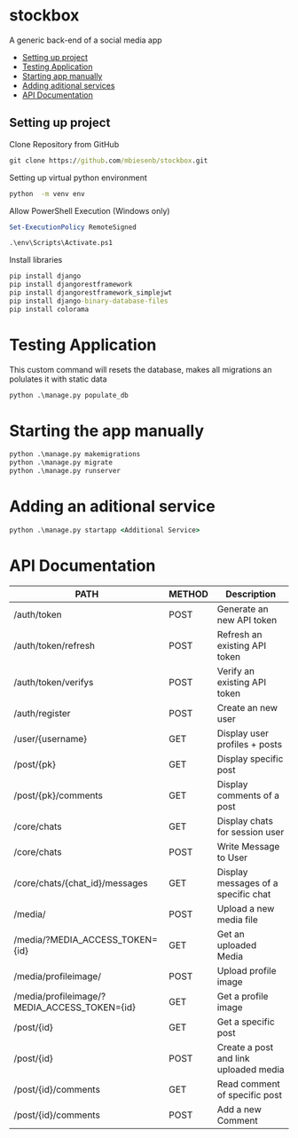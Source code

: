 # stockbox
A generic back-end of a social media app


* [Setting up project](#setting-up-project)
* [Testing Application](#testing-application)
* [Starting app manually](#starting-app-manually)
* [Adding aditional services](#adding-additional-services)
* [API Documentation](#api-documentation)

## Setting up project
Clone Repository from GitHub
```cmd
git clone https://github.com/mbiesenb/stockbox.git
```
Setting up virtual python environment 
```cmd
python  -m venv env
```
Allow PowerShell Execution (Windows only)
```powershell
Set-ExecutionPolicy RemoteSigned
```
```cmd
.\env\Scripts\Activate.ps1
```

Install libraries
```cmd
pip install django
pip install djangorestframework
pip install djangorestframework_simplejwt
pip install django-binary-database-files
pip install colorama
```

# Testing Application
This custom command will resets the database, makes all migrations an polulates it with static data
```cmd
python .\manage.py populate_db
```

# Starting the app manually
```cmd
python .\manage.py makemigrations
python .\manage.py migrate
python .\manage.py runserver
```

# Adding an aditional service
```cmd
python .\manage.py startapp <Additional Service>
```

# API Documentation
|PATH|METHOD|Description|
| ----------------------------------|--------|--------------|
| /auth/token                       | POST   | Generate an new API token|
| /auth/token/refresh               | POST   | Refresh an existing API token|
| /auth/token/verifys               | POST   | Verify an existing API token  |
| /auth/register                    | POST   | Create an new user |
| /user/{username}                  | GET    | Display user profiles + posts |
| /post/{pk}                        | GET    | Display specific post    |
| /post/{pk}/comments               | GET    | Display comments of a post   |
| /core/chats                       | GET    | Display chats for session user   |
| /core/chats                       | POST   | Write Message to User   |
| /core/chats/{chat_id}/messages    | GET    | Display messages of a specific chat |
| /media/                           | POST   | Upload a new media file |
| /media/?MEDIA_ACCESS_TOKEN={id}   | GET    | Get an uploaded Media |
| /media/profileimage/              | POST    | Upload profile image |
| /media/profileimage/?MEDIA_ACCESS_TOKEN={id}   | GET    | Get a profile image |
| /post/{id}                        | GET    | Get a specific post |
| /post/{id}                        | POST   | Create a post and link uploaded media |
| /post/{id}/comments               | GET   | Read comment of specific post |
| /post/{id}/comments               | POST   | Add a new Comment |